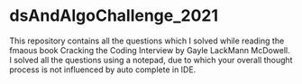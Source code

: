 # dsAndAlgoChallenge_2021

This repository contains all the questions which I solved while reading the fmaous book Cracking the Coding Interview by Gayle LackMann McDowell.
I solved all the questions using a notepad, due to which your overall thought process is not influenced by auto complete in IDE.
